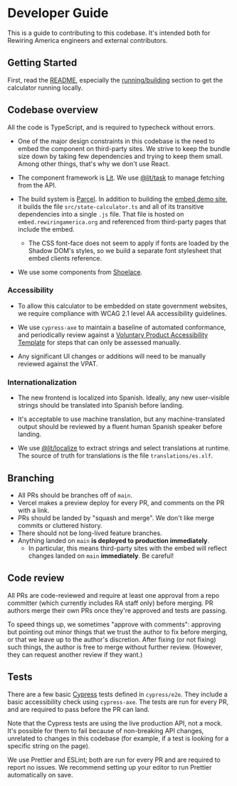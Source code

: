 # Developer Guide

This is a guide to contributing to this codebase. It's intended both for Rewiring America engineers and external contributors.

## Getting Started

First, read the [README](README.md), especially the [running/building](README.md#running--building) section to get the calculator running locally.

## Codebase overview

All the code is TypeScript, and is required to typecheck without errors.

- One of the major design constraints in this codebase is the need to embed the component on third-party sites. We strive to keep the bundle size down by taking few dependencies and trying to keep them small. Among other things, that's why we don't use React.

- The component framework is [Lit](https://lit.dev/docs/v2/). We use [@lit/task](https://github.com/lit/lit/blob/HEAD/packages/task/README.md) to manage fetching from the API.

- The build system is [Parcel](https://parceljs.org). In addition to building the [embed demo site](https://embed.rewiringamerica.org), it builds the file `src/state-calculator.ts` and all of its transitive dependencies into a single `.js` file. That file is hosted on `embed.rewiringamerica.org` and referenced from third-party pages that include the embed.

  - The CSS font-face does not seem to apply if fonts are loaded by the Shadow DOM's styles, so we build a separate font stylesheet that embed clients reference.

- We use some components from [Shoelace](https://shoelace.style/).

### Accessibility

- To allow this calculator to be embedded on state government websites, we require compliance with WCAG 2.1 level AA accessibility guidelines.

- We use `cypress-axe` to maintain a baseline of automated conformance, and periodically review against a [Voluntary Product Accessibility Template](https://www.itic.org/policy/accessibility/vpat) for steps that can only be assessed manually.

- Any significant UI changes or additions will need to be manually reviewed against the VPAT.

### Internationalization

- The new frontend is localized into Spanish. Ideally, any new user-visible strings should be translated into Spanish before landing.

- It's acceptable to use machine translation, but any machine-translated output should be reviewed by a fluent human Spanish speaker before landing.

- We use [@lit/localize](https://lit.dev/docs/localization/overview/) to extract strings and select translations at runtime. The source of truth for translations is the file `translations/es.xlf`.

## Branching

- All PRs should be branches off of `main`.
- Vercel makes a preview deploy for every PR, and comments on the PR with a link.
- PRs should be landed by "squash and merge". We don't like merge commits or cluttered history.
- There should not be long-lived feature branches.
- Anything landed on `main` **is deployed to production immediately**.
  - In particular, this means third-party sites with the embed will reflect changes landed on `main` **immediately**. Be careful!

## Code review

All PRs are code-reviewed and require at least one approval from a repo committer (which currently includes RA staff only) before merging. PR authors merge their own PRs once they're approved and tests are passing.

To speed things up, we sometimes "approve with comments": approving but pointing out minor things that we trust the author to fix before merging, or that we leave up to the author's discretion. After fixing (or not fixing) such things, the author is free to merge without further review. (However, they can request another review if they want.)

## Tests

There are a few basic [Cypress](https://cypress.io) tests defined in `cypress/e2e`. They include a basic accessibility check using `cypress-axe`. The tests are run for every PR, and are required to pass before the PR can land.

Note that the Cypress tests are using the live production API, not a mock. It's possible for them to fail because of non-breaking API changes, unrelated to changes in this codebase (for example, if a test is looking for a specific string on the page).

We use Prettier and ESLint; both are run for every PR and are required to report no issues. We recommend setting up your editor to run Prettier automatically on save.
